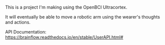 This is a project I'm making using the OpenBCI Ultracortex.

It will eventually be able to move a robotic arm using the wearer's thoughts and actions.

API Documentation: https://brainflow.readthedocs.io/en/stable/UserAPI.html#